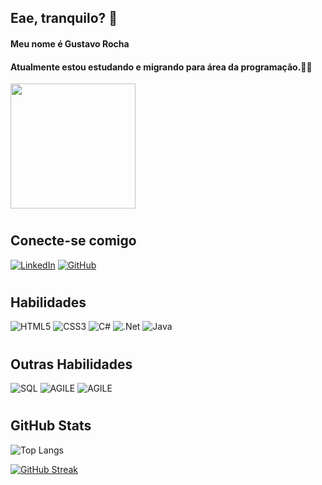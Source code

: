 ## Eae, tranquilo? 👋
#### Meu nome é Gustavo Rocha
#### Atualmente estou estudando e migrando para área da programação.👨‍💻 

<p align="left">
  <img src="https://media.giphy.com/media/HoffxyN8ghVuw/giphy.gif" height="200" widht="200"> 
</p>

#

## Conecte-se comigo
[![LinkedIn](https://img.shields.io/badge/LinkedIn-000?style=for-the-badge&logo=linkedin&logoColor=0E76A8)](https://www.linkedin.com/in/gustavo-rocha-tec)
[![GitHub](https://img.shields.io/badge/GitHub-000?style=for-the-badge&logo=GitHub&logoColor=0E76A8)](https://github.com/Gustavo-GRB)
#

## Habilidades
![HTML5](https://img.shields.io/badge/HTML5-000?style=for-the-badge&logo=html5) 
![CSS3](https://img.shields.io/badge/CSS3-000?style=for-the-badge&logo=css3&logoColor=264CE4)
![C#](https://img.shields.io/badge/C%23-000?style=for-the-badge&logo=c-sharp&logoColor=823085)
![.Net](https://img.shields.io/badge/.NET-000?style=for-the-badge&logo=.net)
![Java](https://img.shields.io/badge/Java-000?style=for-the-badge&logo=java)
#
## Outras Habilidades
![SQL](https://img.shields.io/badge/SQL-000?style=for-the-badge&logo=sql) 
![AGILE](https://img.shields.io/badge/Scrum-4A90E2?style=for-the-badge&logo=sql) 
![AGILE](https://img.shields.io/badge/Kanban-F9A825?style=for-the-badge&logo=sql)   
#

## GitHub Stats

![Top Langs](https://github-readme-stats-git-masterrstaa-rickstaa.vercel.app/api/top-langs/?username=Gustavo-GRB&layout=compact&bg_color=000&border_color=4B0082&title_color=0000FFF&text_color=FFF)

[![GitHub Streak](https://streak-stats.demolab.com/?user=Gustavo-GRB&theme=windows-dark&background=000&border=4B0082&dates=FFF)](https://git.io/streak-stats)

#



